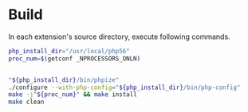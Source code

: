 # Build

In each extension's source directory, execute following commands.

```bash
php_install_dir="/usr/local/php56"
proc_num=$(getconf _NPROCESSORS_ONLN)


"${php_install_dir}/bin/phpize"
./configure --with-php-config="${php_install_dir}/bin/php-config"
make -j"${proc_num}" && make install
make clean
```
